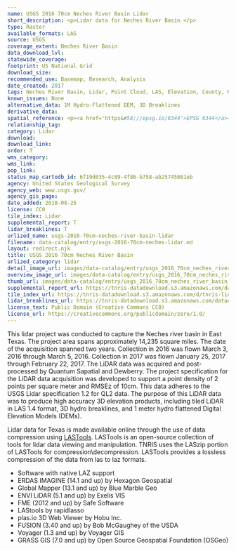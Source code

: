 ```yaml
---
name: USGS 2016 70cm Neches River Basin Lidar
short_description: <p>Lidar data for Neches River Basin </p>
type: Raster
available_formats: LAS
source: USGS
coverage_extent: Neches River Basin
data_download_lvl:
statewide_coverage:
footprint: US National Grid
download_size:
recommended_use: Basemap, Research, Analysis
date_created: 2017
tags: Neches River Basin, Lidar, Point Cloud, LAS, Elevation, County, Historical
known_issues: None
alternative_data: 1M Hydro-Flattened DEM, 3D Breaklines
derivative_data:
spatial_reference: <p><a href='https&#58;//epsg.io/6344'>EPSG 6344</a></p>
relationship_tag:
category: Lidar
download:
download_link:
order: T
wms_category:
wms_link:
pop_link:
status_map_cartodb_id: 6f19d035-4c89-4f86-b758-ab25745081eb
agency: United States Geological Survey
agency_web: www.usgs.gov/
agency_gis_page:
date_added: 2018-08-25
license: CC0
tile_index: Lidar
supplemental_report: T
lidar_breaklines: T
urlized_name: usgs-2016-70cm-neches-river-basin-lidar
filename: data-catalog/entry/usgs-2016-70cm-neches-lidar.md
layout: redirect.njk
title: USGS 2016 70cm Neches River Basin
urlized_category: lidar
detail_image_url: images/data-catalog/entry/usgs_2016_70cm_neches_river_basin_detail.jpg
overview_image_url: images/data-catalog/entry/usgs_2016_70cm_neches_river_basin_overview.jpg
thumb_url: images/data-catalog/entry/usgs_2016_70cm_neches_river_basin_th.jpg
supplemental_report_url: https://tnris-datadownload.s3.amazonaws.com/datacatalog/supplemental_reports/usgs_2016_70cm_neches_river_basin_supplementalreports.zip
tile_index_url: https://tnris-datadownload.s3.amazonaws.com/d/tnris-lidar/state/tx/tnris-lidar_tx.zip
lidar_breaklines_url: https://tnris-datadownload.s3.amazonaws.com/datacatalog/lidar_breaklines/usgs_2016_70cm_neches_river_basin_breaklines.zip
license_text: Public Domain (Creative Commons CC0)
license_url: https://creativecommons.org/publicdomain/zero/1.0/
---
```


This lidar project was conducted to capture the Neches river basin in East Texas. The project area spans approximately 14,235 square miles. The date of the acquisition spanned two years.  Collection in 2016 was flown March 3, 2016 through March 5, 2016. Collection in 2017 was flown January 25, 2017 through February 22, 2017. The LiDAR data was acquired and post-processed by Quantum Sapatial and Dewberry.  The project specification for the LiDAR data acquisition was developed to support a point density of 2 points per square meter and RMSEz of 10cm. This data adheres to the USGS Lidar specification 1.2 for QL2 data. The purpose of this LiDAR data was to produce high accuracy 3D elevation products, including tiled LiDAR in LAS 1.4 format, 3D hydro breaklines, and 1 meter hydro flattened Digital Elevation Models (DEMs).                      

Lidar data for Texas is made available online through the use of data compression using [LASTools](https://rapidlasso.com/lastools/). LASTools is an open-source collection of tools for lidar data viewing and manipulation. TNRIS uses the LASzip portion of LASTools for compression\decompression. LASTools provides a lossless compression of the data from las to laz formats.

- Software with native LAZ support
- ERDAS IMAGINE (14.1 and up) by Hexagon Geospatial
- Global Mapper (13.1 and up) by Blue Marble Geo
- ENVI LiDAR (5.1 and up) by Exelis VIS
- FME (2012 and up) by Safe Software
- LAStools by rapidlasso
- plas.io 3D Web Viewer by Hobu Inc.
- FUSION (3.40 and up) by Bob McGaughey of the USDA
- Voyager (1.3 and up) by Voyager GIS
- GRASS GIS (7.0 and up) by Open Source Geospatial Foundation (OSGeo)
